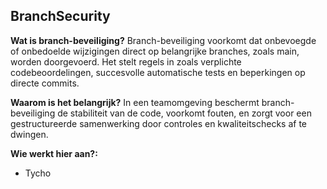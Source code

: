 ## BranchSecurity

__Wat is branch-beveiliging?__
Branch-beveiliging voorkomt dat onbevoegde of onbedoelde wijzigingen direct op belangrijke branches, zoals main, worden doorgevoerd. Het stelt regels in zoals verplichte codebeoordelingen, succesvolle automatische tests en beperkingen op directe commits.

__Waarom is het belangrijk?__
In een teamomgeving beschermt branch-beveiliging de stabiliteit van de code, voorkomt fouten, en zorgt voor een gestructureerde samenwerking door controles en kwaliteitschecks af te dwingen.



**Wie werkt hier aan?:**
- Tycho


